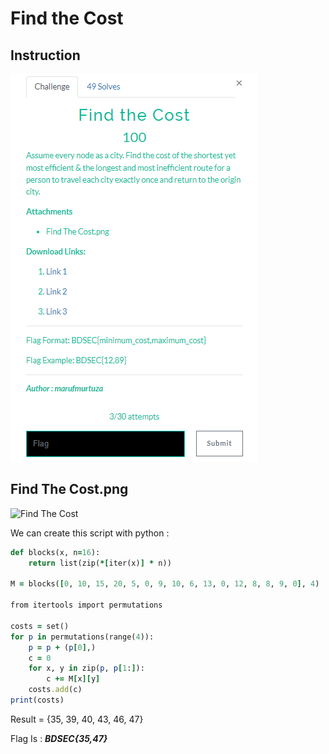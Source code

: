 # Find the Cost

## Instruction
![Instruction](Instruction.png)

## Find The Cost.png

![Find The Cost](FindTheCost.png)

We can create this script with python :

``` ruby
def blocks(x, n=16):
    return list(zip(*[iter(x)] * n))

M = blocks([0, 10, 15, 20, 5, 0, 9, 10, 6, 13, 0, 12, 8, 8, 9, 0], 4)

from itertools import permutations

costs = set()
for p in permutations(range(4)):
    p = p + (p[0],)
    c = 0
    for x, y in zip(p, p[1:]):
        c += M[x][y]
    costs.add(c)
print(costs)
```
Result = {35, 39, 40, 43, 46, 47}

Flag Is : **_BDSEC{35,47}_**
